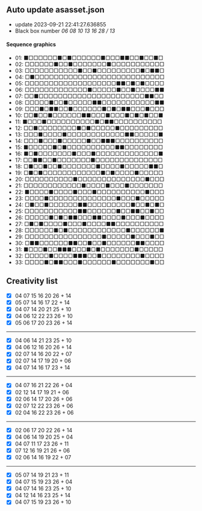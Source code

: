 ## Auto update asasset.json

* update 2023-09-21 22:41:27.636855
* Black box number _06 08 10 13 16 28 / 13_
#### Sequence graphics

* 01: ■□□□□□□■□■□□□□□□■□□□■■□□■□□■□
* 02: □□□□□□■□□■□□□□□□□■□□□□□□□□□□□
* 03: □□□□□□□□□□□■□□■□□□□□□□□□■□■■□
* 04: □■□□□□□□□□□□□□□□□□□□□□□□□□□□□
* 05: □□□□□□□□□□□□□□□□□□□■■□■□■□□□□
* 06: □□□□□□□□□□□□□■□□□□□■□□■□□□□■■
* 07: □□■□□□□□□□□□□□□□□□□□□□□□□■■□□
* 08: □□□□□■□□■□□□□□■■□□□□□□□□□□□■■
* 09: □□□■□■■□□■□□□□□□■□■□■■□□□■□□□
* 10: □□■□□■□□□□□□■■□□□■□□□■□■□■□□■
* 11: ■□□□■□□□□□□□□□□■□■■□□□□□□□□□□
* 12: □□■□□□□□□□□■□■□□□□□■□□□□□□□□□
* 13: □□□■□□□□■□□□□□□□□□□□□■■□□□□□■
* 14: □□□■□□□■□□□□□■□□■■■□□□□□□□□□□
* 15: ■□□□□□■□■□□□□□□□□□□■■□□□□□□□□
* 16: ■□■□□□□□□□■□□□■□□□□□□□□□□□□□■
* 17: □□■■□□■□□□□□□□■□□□□□□□□□□□□□□
* 18: □■□□■□□■□□□□□□□■□□□□■□□□□□■■□
* 19: □■□■□□□□□□□□□□□□■□■□□□□■□□□□□
* 20: □□□□□□□□□□■□□□□□□□□□□□□□□■□□□
* 21: □□□□□□□□□□□□■□□□□■□□□■□□□□□□□
* 22: ■□□□□■□□□□■□□□■□□□□□□□□□□■□□□
* 23: □□□□■□□□□□□□□□□□□□□■□□□■□□□□□
* 24: □■□□■□□□□□□■■□□□□□□□□□■□□■□■□
* 25: □□□□□□□□□□□■■□□□□□□■□□■■□□■□□
* 26: □□□□□■□■□■■□□□■■□□□□■□□□■□□□□
* 27: □■□■□□□□■□□□■□□□□■■□□□□□□□□□□
* 28: □□□□□□■□■□□□□□□□□□□□□■□□□□□□■
* 29: □□□□□□□□□□□□□□□□■□□□□□■□□□■□□
* 30: □■■□□□□□□■■□□■□□■□□□□□□■■□□□□
* 31: ■□□□■□□■■■□□□■□■□□□□□□□■□□□□□
* 32: □□□□□■□□□□■■■□□■□□□□□□□□■□□□□
* 33: □□□□■□■■□□□■□□□□□□■□□□□□□□■□□
## Creativity list

- [x] 04 07 15 16 20 26 + 14
- [x] 05 07 14 16 17 22 + 14
- [x] 04 07 14 20 21 25 + 10
- [x] 04 06 12 22 23 26 + 10
- [x] 05 06 17 20 23 26 + 14
***
- [x] 04 06 14 21 23 25 + 10
- [x] 04 06 12 16 20 26 + 14
- [x] 02 07 14 16 20 22 + 07
- [x] 02 07 14 17 19 20 + 06
- [x] 04 07 14 16 17 23 + 14
***
- [x] 04 07 16 21 22 26 + 04
- [x] 02 12 14 17 19 21 + 06
- [x] 02 06 14 17 20 26 + 06
- [x] 02 07 12 22 23 26 + 06
- [x] 02 04 16 22 23 26 + 06
***
- [x] 02 06 17 20 22 26 + 14
- [x] 04 06 14 19 20 25 + 04
- [x] 04 07 11 17 23 26 + 11
- [x] 07 12 16 19 21 26 + 06
- [x] 02 06 14 16 19 22 + 07
***
- [x] 05 07 14 19 21 23 + 11
- [x] 04 07 15 19 23 26 + 04
- [x] 04 07 14 16 23 25 + 10
- [x] 04 12 14 16 23 25 + 14
- [x] 04 07 15 19 23 26 + 10
